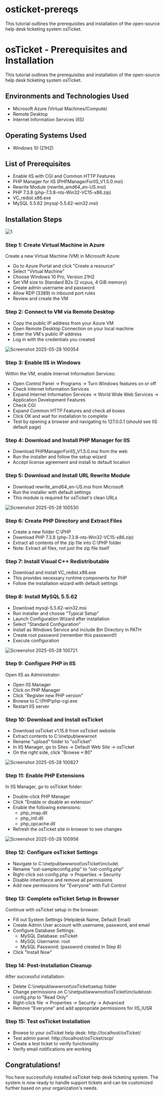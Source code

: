 # osticket-prereqs
This tutorial outlines the prerequisites and installation of the open-source help desk ticketing system osTicket.

# osTicket - Prerequisites and Installation

This tutorial outlines the prerequisites and installation of the open-source help desk ticketing system osTicket.

## Environments and Technologies Used
* Microsoft Azure (Virtual Machines/Compute)
* Remote Desktop
* Internet Information Services (IIS)

## Operating Systems Used
* Windows 10 (21H2)

## List of Prerequisites
* Enable IIS with CGI and Common HTTP Features
* PHP Manager for IIS (PHPManagerForIIS_V1.5.0.msi)
* Rewrite Module (rewrite_amd64_en-US.msi)
* PHP 7.3.8 (php-7.3.8-nts-Win32-VC15-x86.zip)
* VC_redist.x86.exe
* MySQL 5.5.62 (mysql-5.5.62-win32.msi)

## Installation Steps

![1](https://github.com/user-attachments/assets/051cda8c-068d-4d33-bc24-76edfe7f5fba)


### Step 1: Create Virtual Machine in Azure
Create a new Virtual Machine (VM) in Microsoft Azure:
- Go to Azure Portal and click "Create a resource"
- Select "Virtual Machine"
- Choose Windows 10 Pro, Version 21H2
- Set VM size to Standard B2s (2 vcpus, 4 GiB memory)
- Create admin username and password
- Allow RDP (3389) in inbound port rules
- Review and create the VM

### Step 2: Connect to VM via Remote Desktop
- Copy the public IP address from your Azure VM
- Open Remote Desktop Connection on your local machine
- Enter the VM's public IP address
- Log in with the credentials you created

![Screenshot 2025-05-28 100354](https://github.com/user-attachments/assets/572c6f5b-be9b-409a-8a1f-e42cd84135cd)


### Step 3: Enable IIS in Windows
Within the VM, enable Internet Information Services:
- Open Control Panel → Programs → Turn Windows features on or off
- Check Internet Information Services
- Expand Internet Information Services → World Wide Web Services → Application Development Features
- Check CGI
- Expand Common HTTP Features and check all boxes
- Click OK and wait for installation to complete
- Test by opening a browser and navigating to 127.0.0.1 (should see IIS default page)

### Step 4: Download and Install PHP Manager for IIS
- Download PHPManagerForIIS_V1.5.0.msi from the web
- Run the installer and follow the setup wizard
- Accept license agreement and install to default location

### Step 5: Download and Install URL Rewrite Module
- Download rewrite_amd64_en-US.msi from Microsoft
- Run the installer with default settings
- This module is required for osTicket's clean URLs

![Screenshot 2025-05-28 100530](https://github.com/user-attachments/assets/a0334d00-790d-4167-a609-a3ef4f873219)

### Step 6: Create PHP Directory and Extract Files
- Create a new folder C:\PHP
- Download PHP 7.3.8 (php-7.3.8-nts-Win32-VC15-x86.zip)
- Extract all contents of the zip file into C:\PHP folder
- Note: Extract all files, not just the zip file itself

### Step 7: Install Visual C++ Redistributable
- Download and install VC_redist.x86.exe
- This provides necessary runtime components for PHP
- Follow the installation wizard with default settings

### Step 8: Install MySQL 5.5.62
- Download mysql-5.5.62-win32.msi
- Run installer and choose "Typical Setup"
- Launch Configuration Wizard after installation
- Select "Standard Configuration"
- Install as Windows Service and include Bin Directory in PATH
- Create root password (remember this password!)
- Execute configuration

![Screenshot 2025-05-28 100721](https://github.com/user-attachments/assets/819dc46b-033a-424c-8238-a7920a9150ab)

### Step 9: Configure PHP in IIS
Open IIS as Administrator:
- Open IIS Manager
- Click on PHP Manager
- Click "Register new PHP version"
- Browse to C:\PHP\php-cgi.exe
- Restart IIS server

### Step 10: Download and Install osTicket
- Download osTicket v1.15.8 from osTicket website
- Extract contents to C:\inetpub\wwwroot
- Rename "upload" folder to "osTicket"
- In IIS Manager, go to Sites → Default Web Site → osTicket
- On the right side, click "Browse *:80"

![Screenshot 2025-05-28 100827](https://github.com/user-attachments/assets/f3c8d697-d57f-4dbd-8ad5-3f1521ac5858)

### Step 11: Enable PHP Extensions
In IIS Manager, go to osTicket folder:
- Double-click PHP Manager
- Click "Enable or disable an extension"
- Enable the following extensions:
  - php_imap.dll
  - php_intl.dll
  - php_opcache.dll
- Refresh the osTicket site in browser to see changes

![Screenshot 2025-05-28 100956](https://github.com/user-attachments/assets/650e957a-dcfd-4c1f-8bb5-e6fdb79a1f8e)

### Step 12: Configure osTicket Settings
- Navigate to C:\inetpub\wwwroot\osTicket\include\
- Rename "ost-sampleconfig.php" to "ost-config.php"
- Right-click ost-config.php → Properties → Security
- Disable inheritance and remove all permissions
- Add new permissions for "Everyone" with Full Control

### Step 13: Complete osTicket Setup in Browser
Continue with osTicket setup in the browser:
- Fill out System Settings (Helpdesk Name, Default Email)
- Create Admin User account with username, password, and email
- Configure Database Settings:
  - MySQL Database: osTicket
  - MySQL Username: root
  - MySQL Password: (password created in Step 8)
- Click "Install Now"

### Step 14: Post-Installation Cleanup
After successful installation:
- Delete C:\inetpub\wwwroot\osTicket\setup folder
- Change permissions on C:\inetpub\wwwroot\osTicket\include\ost-config.php to "Read Only"
- Right-click file → Properties → Security → Advanced
- Remove "Everyone" and add appropriate permissions for IIS_IUSR

### Step 15: Test osTicket Installation
- Browse to your osTicket help desk: http://localhost/osTicket/
- Test admin panel: http://localhost/osTicket/scp/
- Create a test ticket to verify functionality
- Verify email notifications are working

## Congratulations!
You have successfully installed osTicket help desk ticketing system. The system is now ready to handle support tickets and can be customized further based on your organization's needs.
